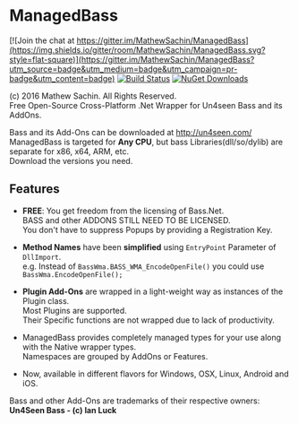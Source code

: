 # ManagedBass

[![Join the chat at https://gitter.im/MathewSachin/ManagedBass](https://img.shields.io/gitter/room/MathewSachin/ManagedBass.svg?style=flat-square)](https://gitter.im/MathewSachin/ManagedBass?utm_source=badge&utm_medium=badge&utm_campaign=pr-badge&utm_content=badge)
[![Build Status](https://img.shields.io/appveyor/ci/MathewSachin/ManagedBass/master.svg?style=flat-square)](https://ci.appveyor.com/project/MathewSachin/ManagedBass)
[![NuGet Downloads](https://img.shields.io/nuget/dt/ManagedBass.svg?style=flat-square)](https://www.nuget.org/Packages/ManagedBass)

(c) 2016 Mathew Sachin. All Rights Reserved.  
Free Open-Source Cross-Platform .Net Wrapper for Un4seen Bass and its AddOns.

Bass and its Add-Ons can be downloaded at http://un4seen.com/  
ManagedBass is targeted for **Any CPU**, but bass Libraries(dll/so/dylib) are separate for x86, x64, ARM, etc.  
Download the versions you need.

Features
-----------------------------------------
* **FREE**: You get freedom from the licensing of Bass.Net.  
  BASS and other ADDONS STILL NEED TO BE LICENSED.  
  You don't have to suppress Popups by providing a Registration Key.

* **Method Names** have been **simplified** using `EntryPoint` Parameter of `DllImport`.  
  e.g. Instead of `BassWma.BASS_WMA_EncodeOpenFile()` you could use `BassWma.EncodeOpenFile();`

* **Plugin Add-Ons** are wrapped in a light-weight way as instances of the Plugin class.  
  Most Plugins are supported.  
  Their Specific functions are not wrapped due to lack of productivity.

* ManagedBass provides completely managed types for your use along with the Native wrapper types.  
  Namespaces are grouped by AddOns or Features.

* Now, available in different flavors for Windows, OSX, Linux, Android and iOS.

Bass and other Add-Ons are trademarks of their respective owners: **Un4Seen Bass - (c) Ian Luck**

